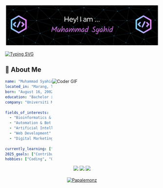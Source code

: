 [![MasterHead](https://raw.githubusercontent.com/PapaLemonz/PapaLemonz/refs/heads/main/github-header-banner.png)](https://github.com/PapaLemonz)

<a href="https://git.io/typing-svg"><img src="https://readme-typing-svg.herokuapp.com?font=Fira+Code&pause=1000&width=435&lines=Let's+work+together" alt="Typing SVG" /></a>
## 🚀 About Me

<img align="right" width="350" src="https://media.giphy.com/media/SWoSkN6DxTszqIKEqv/giphy.gif" alt="Coder GIF" />

```yaml
name: "Muhammad Syahid"
located_in: "Marang, Terengganu, Malaysia"
born: "August 16, 2002"
education: "Bachelor in Biology"
company: "Universiti Malaysia Terengganu"

fields_of_interests:
  - "Bioinformatics & Computational Biology"
  - "Automation & Bot Development"
  - "Artificial Intelligence & Machine Learning"
  - "Web Development"
  - "Digital Marketing & Online Growth"
  
currently_learning: ["Machine Learning", "Ai Agent", "Bot Development"]
2025_goals: ["Contribute to Open Source", "Build Amazing Projects"]
hobbies: ["Coding", "Graphic Design", "Video Editing"]
```


<p align="center">
  <img height="50%" width="auto" src="https://github-readme-stats.vercel.app/api?username=Papalemonz&show_icons=true&count_private=true&theme=darcula&hide_border=true&hide=issues,contribs&bg_color=00000000">
  <img height="50%" width="auto" src="https://github-readme-stats.vercel.app/api/top-langs/?username=Papalemonz&layout=compact&hide_border=true&theme=darcula&bg_color=00000000&langs_count=6&hide=jupyter%20notebook,tex,css,php&exclude_repo=Pacman-AI">
  <img src="https://github-readme-streak-stats.herokuapp.com?user=Papalemonz&theme=darcula&hide_border=true&background=FFFFFF00">
  <br>
  <br>
  <a href="https://www.buymeacoffee.com/Papalemonz"> 
    <img align="center" src="https://cdn.buymeacoffee.com/buttons/v2/default-orange.png" height="50" width="210" alt="Papalemonz" />
  </a>
</p>
